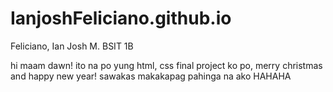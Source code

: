 # IanjoshFeliciano.github.io
Feliciano, Ian Josh M.
BSIT 1B

hi maam dawn! ito na po yung html, css final project ko po, merry christmas and happy new year! sawakas makakapag pahinga na ako HAHAHA
